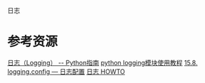 日志

# 参考资源

[日志（Logging） -- Python指南](http://pythonguidecn.readthedocs.io/zh/latest/writing/logging.html)
[python logging模块使用教程](http://www.jianshu.com/p/feb86c06c4f4)
[15.8. logging.config — 日志配置](http://python.usyiyi.cn/python_278/library/logging.config.html#module-logging.config)
[日志 HOWTO](http://python.usyiyi.cn/python_278/howto/logging.html)

